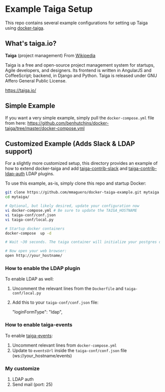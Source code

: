 # Example Taiga Setup

This repo contains several example configurations for setting up Taiga using [docker-taiga](https://github.com/benhutchins/docker-taiga).

## What's taiga.io?

**Taiga** (project management)
From [Wikipedia](https://en.wikipedia.org/wiki/Taiga_(project_management))

Taiga is a free and open-source project management system for startups, Agile developers, and designers. Its frontend is written in AngularJS and CoffeeScript; backend, in Django and Python. Taiga is released under GNU Affero General Public License.

https://taiga.io/

## Simple Example

If you want a very simple example, simply pull the `docker-compose.yml` file from here:
https://github.com/benhutchins/docker-taiga/tree/master/docker-compose.yml

## Customized Example (Adds Slack & LDAP support)

For a slightly more customized setup, this directory provides an example of how
to extend docker-taiga and add [taiga-contrib-slack](https://github.com/taigaio/taiga-contrib-slack) and [taiga-contrib-ldap-auth](https://github.com/ensky/taiga-contrib-ldap-auth) LDAP
plugins.

To use this example, as-is, simply clone this repo and startup Docker:

```bash
git clone https://github.com/mmaguero/docker-taiga-example.git mytaiga
cd mytaiga/

# Optional, but likely desired, update your configuration now
vi docker-compose.yml # Be sure to update the TAIGA_HOSTNAME
vi taiga-conf/conf.json
vi taiga-conf/local.py

# Startup docker containers
docker-compose  up -d

# Wait ~30 seconds. The taiga container will initialize your postgres database.

# Now open your web browser:
open http://your_hostname/
````

### How to enable the LDAP plugin

To enable LDAP as well:

1. Uncomment the relevant lines from the `Dockerfile` and `taiga-conf/local.py`
2. Add this to your `taiga-conf/conf.json` file:

    "loginFormType": "ldap",

### How to enable taiga-events

To enable [taiga-events](https://github.com/taigaio/taiga-events):

1. Uncomment relevant lines from `docker-compose.yml`
2. Update to `eventsUrl` inside the `taiga-conf/conf.json` file (ws://your_hostname/events)

### My customize

1. LDAP auth
2. Send mail (port: 25)

